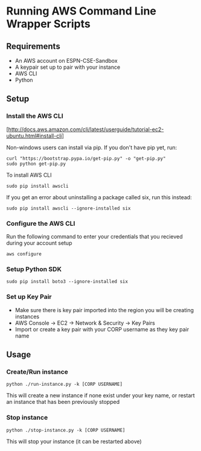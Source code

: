 # Running AWS Command Line Wrapper Scripts


## Requirements

* An AWS account on ESPN-CSE-Sandbox
* A keypair set up to pair with your instance
* AWS CLI
* Python

## Setup

### Install the AWS CLI

[http://docs.aws.amazon.com/cli/latest/userguide/tutorial-ec2-ubuntu.html#install-cli]

Non-windows users can install via pip. If you don't have pip yet, run:

```
curl "https://bootstrap.pypa.io/get-pip.py" -o "get-pip.py"
sudo python get-pip.py
```

To install AWS CLI

`sudo pip install awscli `

If you get an error about uninstalling a package called six, run this instead:

`sudo pip install awscli --ignore-installed six`

### Configure the AWS CLI

Run the following command to enter your credentials that you recieved during your account setup

`aws configure`

### Setup Python SDK

`sudo pip install boto3 --ignore-installed six`

### Set up Key Pair

* Make sure there is key pair imported into the region you will be creating instances
* AWS Console -> EC2 -> Network & Security -> Key Pairs
* Import or create a key pair with your CORP username as they key pair name

## Usage

### Create/Run instance

`python ./run-instance.py -k [CORP USERNAME]`

This will create a new instance if none exist under your key name, or restart an instance that has been previously stopped

### Stop instance

`python ./stop-instance.py -k [CORP USERNAME]`

This will stop your instance (it can be restarted above)



